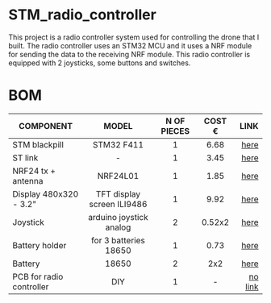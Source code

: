 # STM_radio_controller
 
This project is a radio controller system used for controlling the drone that I built. The radio controller uses an STM32 MCU and it uses a NRF module for sending the data to the receiving NRF module. This radio controller is equipped with 2 joysticks, some buttons and switches.

# BOM

| **COMPONENT**           | **MODEL**                    | **N OF PIECES** | **COST €**| **LINK** |
| ----------------------- |:----------------------------:|:---------------:|:---------:| --------:|
| STM blackpill           | STM32 F411                   | 1               | 6.68      | [here](https://it.aliexpress.com/item/32792513237.html?spm=a2g0s.9042311.0.0.74a34c4dBViBGv)
| ST link                 | -                            | 1               | 3.45      | [here](https://it.aliexpress.com/item/32792513237.html?spm=a2g0s.9042311.0.0.74a34c4dBViBGv)
| NRF24 tx + antenna      | NRF24L01                     | 1               | 1.85      | [here](https://it.aliexpress.com/item/32272725011.html?spm=a2g0s.9042311.0.0.74a34c4dBViBGv)
| Display 480x320 - 3.2"  | TFT display screen ILI9486   | 1               | 9.92     | [here](https://it.aliexpress.com/item/4001247380483.html?spm=a2g0o.productlist.0.0.248279ebKSZWhT&algo_pvid=0093292f-33ab-4618-a51c-bde38f8fd506&algo_exp_id=0093292f-33ab-4618-a51c-bde38f8fd506-43&pdp_ext_f=%7B%22sku_id%22%3A%2210000015454172922%22%7D)
| Joystick                | arduino joystick analog      | 2               | 0.52x2    | [here](https://it.aliexpress.com/item/32263199828.html?spm=a2g0s.9042311.0.0.74a34c4dBViBGv)
| Battery holder          | for 3 batteries 18650        | 1               | 0.73      | [here](https://it.aliexpress.com/item/1005002410468384.html?spm=a2g0o.productlist.0.0.56313a21GUZq3K&algo_pvid=54f28b8d-b266-48cd-a70a-93b899a8bcd3&aem_p4p_detail=202112100021489728919746521060005601596&algo_exp_id=54f28b8d-b266-48cd-a70a-93b899a8bcd3-1&pdp_ext_f=%7B%22sku_id%22%3A%2212000020563128549%22%7D)
| Battery                 | 18650                        | 2               | 2x2       | [here](https://it.aliexpress.com/item/1005002325103098.html?spm=a2g0s.9042311.0.0.49664c4dRVHLxL)
| PCB for radio controller| DIY                          | 1               | -         | [no link]()




